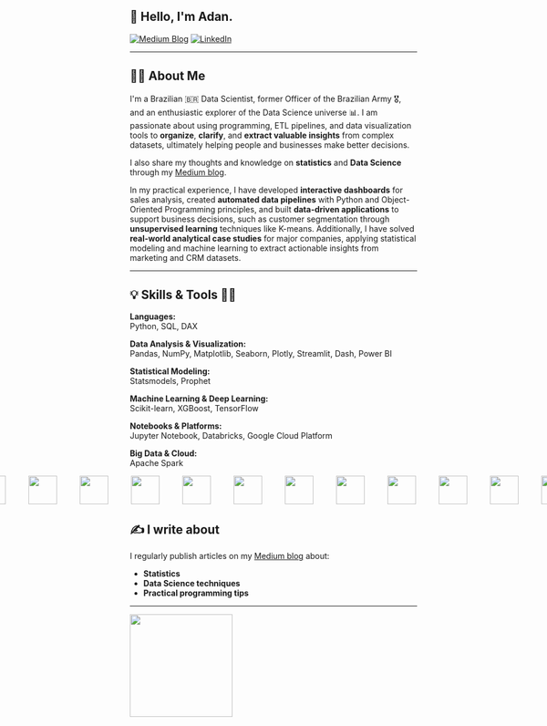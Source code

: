 ## 👋 Hello, I'm Adan.

[![Medium Blog](https://img.shields.io/badge/Medium-12100E?style=for-the-badge&logo=medium&logoColor=white)](https://medium.com/@adansiqueira) [![LinkedIn](https://img.shields.io/badge/LinkedIn-0077B5?style=for-the-badge&logo=linkedin&logoColor=white)](https://www.linkedin.com/in/adan-siqueira/)

---

## 🙋‍♂️ About Me

I'm a Brazilian 🇧🇷 Data Scientist, former Officer of the Brazilian Army 🎖️, and an enthusiastic explorer of the Data Science universe 📊. I am passionate about using programming, ETL pipelines, and data visualization tools to **organize**, **clarify**, and **extract valuable insights** from complex datasets, ultimately helping people and businesses make better decisions.

I also share my thoughts and knowledge on **statistics** and **Data Science** through my [Medium blog](https://medium.com/@adansiqueira).

In my practical experience, I have developed **interactive dashboards** for sales analysis, created **automated data pipelines** with Python and Object-Oriented Programming principles, and built **data-driven applications** to support business decisions, such as customer segmentation through **unsupervised learning** techniques like K-means. Additionally, I have solved **real-world analytical case studies** for major companies, applying statistical modeling and machine learning to extract actionable insights from marketing and CRM datasets.

---

## 💡 Skills & Tools 👩‍💻


**Languages:**  
Python, SQL, DAX  

**Data Analysis & Visualization:**  
Pandas, NumPy, Matplotlib, Seaborn, Plotly, Streamlit, Dash, Power BI  

**Statistical Modeling:**  
Statsmodels, Prophet  

**Machine Learning & Deep Learning:**  
Scikit-learn, XGBoost, TensorFlow  

**Notebooks & Platforms:**  
Jupyter Notebook, Databricks, Google Cloud Platform  

**Big Data & Cloud:**  
Apache Spark  


<div style="display: flex; justify-content: center;">
  <div style="display: flex; gap: 40px; align-items: center;">
    <img src="https://cdn.jsdelivr.net/gh/devicons/devicon@latest/icons/python/python-original-wordmark.svg" width="50" height="50">
    <img src="https://cdn.jsdelivr.net/gh/devicons/devicon@latest/icons/pandas/pandas-plain-wordmark.svg" width="50" height="50">          
    <img src="https://cdn.jsdelivr.net/gh/devicons/devicon@latest/icons/scikitlearn/scikitlearn-original.svg" width="50" height="50">
    <img src="https://cdn.jsdelivr.net/gh/devicons/devicon@latest/icons/tensorflow/tensorflow-original-wordmark.svg" width="50" height="50">
    <img src="https://cdn.jsdelivr.net/gh/devicons/devicon@latest/icons/keras/keras-original-wordmark.svg" width="50" height="50">
    <img src="https://cdn.jsdelivr.net/gh/devicons/devicon@latest/icons/pytorch/pytorch-original-wordmark.svg" width="50" height="50">
    <img src="https://cdn.jsdelivr.net/gh/devicons/devicon@latest/icons/numpy/numpy-original-wordmark.svg" width="50" height="50">
    <img src="https://cdn.jsdelivr.net/gh/devicons/devicon@latest/icons/matplotlib/matplotlib-original-wordmark.svg" width="50" height="50">
    <img src="https://cdn.jsdelivr.net/gh/devicons/devicon@latest/icons/plotly/plotly-original-wordmark.svg" width="50" height="50">  
    <img src="https://cdn.jsdelivr.net/gh/devicons/devicon@latest/icons/jupyter/jupyter-original-wordmark.svg" width="50" height="50">
    <img src="https://cdn.jsdelivr.net/gh/devicons/devicon@latest/icons/sqldeveloper/sqldeveloper-plain.svg" width="50" height="50">
    <img src="https://cdn.jsdelivr.net/gh/devicons/devicon@latest/icons/streamlit/streamlit-original-wordmark.svg" width="50" height="50">
    <img src="https://cdn.jsdelivr.net/gh/devicons/devicon@latest/icons/apacheairflow/apacheairflow-original-wordmark.svg" width="50" height="50">
    <img src="https://cdn.jsdelivr.net/gh/devicons/devicon@latest/icons/apachespark/apachespark-original-wordmark.svg" width="50" height="50">    
  </div>
</div>

## ✍️ I write about

I regularly publish articles on my [Medium blog](https://medium.com/@adansiqueira) about:

- **Statistics**  
- **Data Science techniques**  
- **Practical programming tips**  

---

<div>
<a href="https://github.com/adanSiqueira">
<img loading="lazy" height="180em" src="https://github-readme-stats.vercel.app/api/top-langs/?username=adanSiqueira&layout=compact&langs_count=7&theme=dark"/>
</a>
</div>

